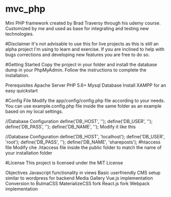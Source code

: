 # mvc_php

Mini PHP framework created by Brad Traversy through his udemy course. Customized by me and used as base for integrating and testing new technologies.

#Disclaimer
It's not advisable to use this for live projects as this is still an alpha project I'm using to learn and exercise. If you are inclined to help with bugs corrections and developing new features you are free to do so.

#Getting Started
Copy the project in your folder and install the database dump in your PhpMyAdmin. Follow the instructions to complete the installation.

Prerequisites
Apache Server
PHP 5.6+
Mysql Database
Install XAMPP for an easy quickstart

#Config File
Modify the app/config/config.php file according to your needs. You can use example.config.php file inside the same folder as an example based on my local settings.

//Database Configuration
define('DB_HOST', '<databaseHost>');
define('DB_USER', '<databaseUser>');
define('DB_PASS', '<databasePassword>');
define('DB_NAME', '<databaseName>');
Modify it like this

//Database Configuration
define('DB_HOST', 'localhost');
define('DB_USER', 'root');
define('DB_PASS', '');
define('DB_NAME', 'shareposts');
#htaccess file
Modify che .htaccess file inside the public folder to match the name of your installation folder


#License
This project is licensed under the MIT License

Objectives
Javascript functionality in views
Basic userfriendly CMS setup similar to wordpress for backend
Media Gallery
Vue.js implementation
Conversion to BulmaCSS
MaterializeCSS fork
React.js fork
Webpack implementation
